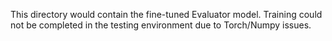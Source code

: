 This directory would contain the fine-tuned Evaluator model.
Training could not be completed in the testing environment due to Torch/Numpy issues.
